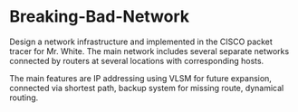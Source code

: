 # Breaking-Bad-Network
Design a network infrastructure and implemented in the CISCO packet tracer for Mr. White. The main network includes several separate networks connected by routers at several locations with corresponding hosts.

The main features are IP addressing using VLSM for future expansion, connected via shortest path, backup system for missing route, dynamical routing. 
